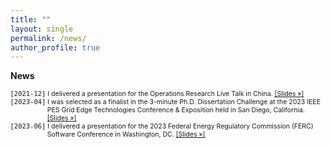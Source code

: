 ```yaml
---
title: ""
layout: single
permalink: /news/
author_profile: true
---
```

<strong>News</strong>

<ul style="font-size: 75%; list-style: none; margin: 0; padding: 0;">
  <li style="padding-left: 5.6em; text-indent: -5.65em;">
    <span style="font-family: monospace;">[2021-12]</span> I delivered a presentation for the Operations Research Live Talk in China.
    <a href="/assets/slides/2021-12-OR_Presentation.pdf">[Slides »]</a>
  </li>

  <li style="padding-left: 5.6em; text-indent: -5.65em;">
    <span style="font-family: monospace;">[2023-04]</span> I was selected as a finalist in the 3-minute Ph.D. Dissertation Challenge at the 2023 IEEE PES Grid Edge Technologies Conference & Exposition held in San Diego, California.
    <a href="/assets/slides/2023-04-3_min_slides_Final_Round.pdf">[Slides »]</a>
  </li>
  
   <li style="padding-left: 5.6em; text-indent: -5.65em;">
    <span style="font-family: monospace;">[2023-06]</span> I delivered a presentation for the 2023 Federal Energy Regulatory Commission (FERC) Software Conference in Washington, DC.
    <a href="/assets/slides/2023-06-FERC_Slides_2023.pdf">[Slides »]</a>
  </li>
  
  
</ul>
  
